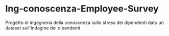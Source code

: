 # Ing-conoscenza-Employee-Survey
Progetto di ingegneria della conoscenza sullo stress dei dipendenti dato un dataset sull'indagine dei dipendenti
